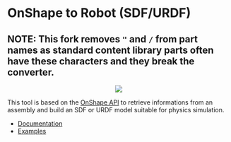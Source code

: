 # OnShape to Robot (SDF/URDF)

## NOTE: This fork removes `"` and `/` from part names as standard content library parts often have these characters and they break the converter.

<p align="center">
<img src="docs/source/_static/img/main.png" />
</p>

This tool is based on the [OnShape API](https://dev-portal.onshape.com/) to retrieve
informations from an assembly and build an SDF or URDF model suitable for physics
simulation.

* [Documentation](https://onshape-to-robot.readthedocs.io/)
* [Examples](https://github.com/rhoban/onshape-to-robot-examples)
